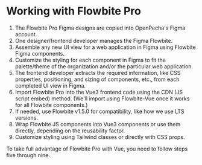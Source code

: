 
# Working with Flowbite Pro

1. The Flowbite Pro Figma designs are copied into OpenPecha's Figma account. 
2. One designer/frontend developer manages the Figma Flowbite.
3. Assemble any new UI view for a web application in Figma using Flowbite Figma components.
4. Customize the styling for each component in Figma to fit the palette/theme of the organization and/or the particular web application.
5. The frontend developer extracts the required information, like CSS properties, positioning, and sizing of components, etc., from each completed UI view in Figma.
6. Import Flowbite Pro into the Vue3 frontend code using the CDN (JS script embed) method. (We'll import using Flowbite-Vue once it works for all Flowbite components.)
7. If needed, use Flowbite v1.5.0 for compatibility, like how we use LTS versions. 
8. Wrap Flowbite JS components into Vue3 components or use them directly, depending on the reusability factor.
9. Customize styling using Tailwind classes or directly with CSS props.
 
To take full advantage of Flowbite Pro with Vue, you need to follow steps five through nine.